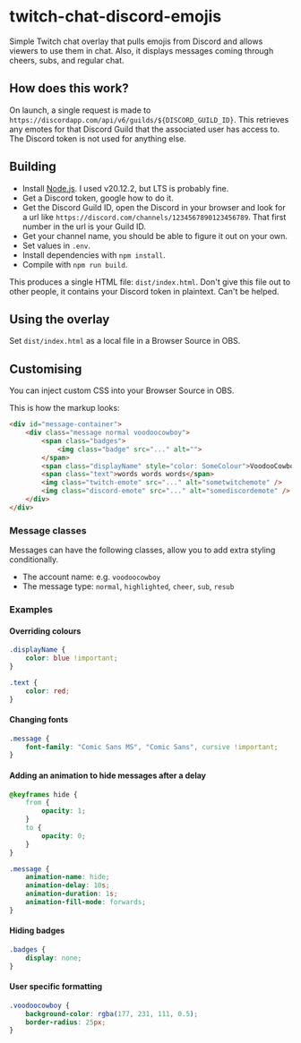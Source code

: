 # twitch-chat-discord-emojis

Simple Twitch chat overlay that pulls emojis from Discord and allows viewers to use them in chat.
Also, it displays messages coming through cheers, subs, and regular chat.

## How does this work?

On launch, a single request is made to `https://discordapp.com/api/v6/guilds/${DISCORD_GUILD_ID}`.
This retrieves any emotes for that Discord Guild that the associated user has access to.
The Discord token is not used for anything else.

## Building

* Install [Node.js](https://nodejs.org/en). I used v20.12.2, but LTS is probably fine.
* Get a Discord token, google how to do it.
* Get the Discord Guild ID, open the Discord in your browser and look for a url like `https://discord.com/channels/1234567890123456789`. That first number in the url is your Guild ID.
* Get your channel name, you should be able to figure it out on your own.
* Set values in `.env`.
* Install dependencies with `npm install`.
* Compile with `npm run build`.

This produces a single HTML file: `dist/index.html`.
Don't give this file out to other people, it contains your Discord token in plaintext. Can't be helped.

## Using the overlay

Set `dist/index.html` as a local file in a Browser Source in OBS.

## Customising

You can inject custom CSS into your Browser Source in OBS.

This is how the markup looks:

```html
<div id="message-container">
    <div class="message normal voodoocowboy">
        <span class="badges">
            <img class="badge" src="..." alt="">
        </span>
        <span class="displayName" style="color: SomeColour">VoodooCowboy</span>
        <span class="text">words words words</span>
        <img class="twitch-emote" src="..." alt="sometwitchemote" />
        <img class="discord-emote" src="..." alt="somediscordemote" />
    </div>
</div>
```

### Message classes

Messages can have the following classes, allow you to add extra styling conditionally.

* The account name: e.g. `voodoocowboy`
* The message type: `normal`, `highlighted`, `cheer`, `sub`, `resub`

### Examples

#### Overriding colours

```css
.displayName {
    color: blue !important;
}

.text {
    color: red;
}
```

#### Changing fonts

```css
.message {
    font-family: "Comic Sans MS", "Comic Sans", cursive !important;
}
```

#### Adding an animation to hide messages after a delay

```css
@keyframes hide {
    from {
        opacity: 1;
    }
    to {
        opacity: 0;
    }
}

.message {
    animation-name: hide;
    animation-delay: 10s;
    animation-duration: 1s;
    animation-fill-mode: forwards;
}
```

#### Hiding badges

```css
.badges {
    display: none;
}
```

#### User specific formatting

```css
.voodoocowboy {
    background-color: rgba(177, 231, 111, 0.5);
    border-radius: 25px;
}
```
